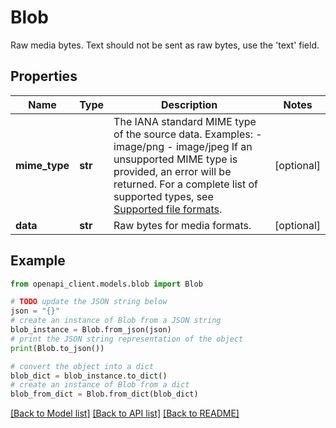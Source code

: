 # Blob

Raw media bytes.   Text should not be sent as raw bytes, use the 'text' field.

## Properties

Name | Type | Description | Notes
------------ | ------------- | ------------- | -------------
**mime_type** | **str** | The IANA standard MIME type of the source data.  Examples:    - image/png    - image/jpeg  If an unsupported MIME type is provided, an error will be returned. For a  complete list of supported types, see [Supported file  formats](https://ai.google.dev/gemini-api/docs/prompting_with_media#supported_file_formats). | [optional] 
**data** | **str** | Raw bytes for media formats. | [optional] 

## Example

```python
from openapi_client.models.blob import Blob

# TODO update the JSON string below
json = "{}"
# create an instance of Blob from a JSON string
blob_instance = Blob.from_json(json)
# print the JSON string representation of the object
print(Blob.to_json())

# convert the object into a dict
blob_dict = blob_instance.to_dict()
# create an instance of Blob from a dict
blob_from_dict = Blob.from_dict(blob_dict)
```
[[Back to Model list]](../README.md#documentation-for-models) [[Back to API list]](../README.md#documentation-for-api-endpoints) [[Back to README]](../README.md)


